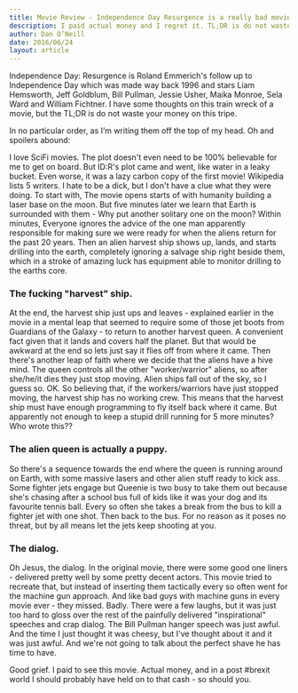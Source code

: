```yaml
---
title: Movie Review - Independence Day Resurgence is a really bad movie
description: I paid actual money and I regret it. TL;DR is do not waste your money on this tripe.
author: Dan O’Neill
date: 2016/06/24
layout: article
---
```


Independence Day: Resurgence is Roland Emmerich's follow up to Independence Day which was made way back 1996 and stars Liam Hemsworth, Jeff Goldblum, Bill Pullman, Jessie Usher, Maika Monroe, Sela Ward and William Fichtner. I have some thoughts on this train wreck of a movie, but the TL;DR is do not waste your money on this tripe.

In no particular order, as I’m writing them off the top of my head. Oh and spoilers abound:

I love SciFi movies. The plot doesn't even need to be 100% believable for me to get on board. But ID:R's plot came and went, like water in a leaky bucket. Even worse, it was a lazy carbon copy of the first movie! Wikipedia lists 5 writers. I hate to be a dick, but I don't have a clue what they were doing. To start with, The movie opens starts of with humanity building a laser base on the moon. But five minutes later we learn that Earth is surrounded with them - Why put another solitary one on the moon? Within minutes, Everyone ignores the advice of the one man apparently responsible for making sure we were ready for when the aliens return for the past 20 years. Then an alien harvest ship shows up, lands, and starts drilling into the earth, completely ignoring a salvage ship right beside them, which in a stroke of amazing luck has equipment able to monitor drilling to the earths core.

### The fucking "harvest" ship. 
At the end, the harvest ship just ups and leaves - explained earlier in the movie in a mental leap that seemed to require some of those jet boots from Guardians of the Galaxy - to return to another harvest queen. A convenient fact given that it lands and covers half the planet. But that would be awkward at the end so lets just say it flies off from where it came. Then there's another leap of faith where we decide that the aliens have a hive mind. The queen controls all the other "worker/warrior" aliens, so after she/he/it dies they just stop moving. Alien ships fall out of the sky, so I guess so. OK. So believing that, if the workers/warriors have just stopped moving, the harvest ship has no working crew. This means that the harvest ship must have enough programming to fly itself back where it came. But apparently not enough to keep a stupid drill running for 5 more minutes? Who wrote this??

### The alien queen is actually a puppy. 
So there's a sequence towards the end where the queen is running around on Earth, with some massive lasers and other alien stuff ready to kick ass. Some fighter jets engage but Queenie is two busy to take them out because she's chasing after a school bus full of kids like it was your dog and its favourite tennis ball. Every so often she takes a break from the bus to kill a fighter jet with one shot. Then back to the bus. For no reason as it poses no threat, but by all means let the jets keep shooting at you.

### The dialog. 
Oh Jesus, the dialog. In the original movie, there were some good one liners - delivered pretty well by some pretty decent actors. This movie tried to recreate that, but instead of inserting them tactically every so often went for the machine gun approach. And like bad guys with machine guns in every movie ever - they missed. Badly. There were a few laughs, but it was just too hard to gloss over the rest of the painfully delivered "inspirational" speeches and crap dialog. The Bill Pullman hanger speech was just awful. And the time I just thought it was cheesy, but I've thought about it and it was just awful. And we're not going to talk about the perfect shave he has time to have.

Good grief. I paid to see this movie. Actual money, and in a post #brexit world I should probably have held on to that cash - so should you.
